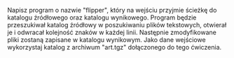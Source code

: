 ﻿Napisz program o nazwie "flipper", który na wejściu przyjmie ścieżkę do katalogu źródłowego oraz katalogu wynikowego. Program będzie przeszukiwał katalog źródłowy w poszukiwaniu plików tekstowych, otwierał je i odwracał kolejność znaków w każdej linii. Następnie zmodyfikowane pliki zostaną zapisane w katalogu wynikowym. Jako dane wejściowe wykorzystaj katalog z archiwum "art.tgz" dołączonego do tego ćwiczenia.
